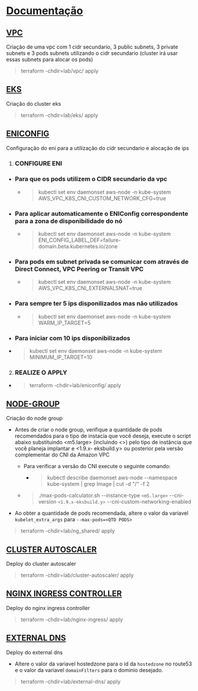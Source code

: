 # **<u>Documentação</u>**

## **<u>VPC</u>**

<p>Criação de uma vpc com 1 cidr secundario, 3 public subnets, 3 private subnets e 3 pods subnets utilizando o cidr secundario (cluster irá usar essas subnets para alocar os pods)</p>

 > terraform -chdir=lab/vpc/ apply

## **<u>EKS</u>**

<p>Criação do cluster eks</p>

 > terraform -chdir=lab/eks/ apply

## **<u>ENICONFIG</u>**

<p>Configuração do eni para a utilização do cidr secundario e alocação de ips</p>

1. ### **CONFIGURE ENI**

  - ### Para que os pods utilizem o CIDR secundario da vpc
  
    - > kubectl set env daemonset aws-node -n kube-system AWS_VPC_K8S_CNI_CUSTOM_NETWORK_CFG=true

  - ### Para aplicar automaticamente o ENIConfig correspondente para a zona de disponibilidade do nó

    - > kubectl set env daemonset aws-node -n kube-system ENI_CONFIG_LABEL_DEF=failure-domain.beta.kubernetes.io/zone

  - ### Para pods em subnet privada se comunicar com através de Direct Connect, VPC Peering or Transit VPC

    - > kubectl set env daemonset aws-node -n kube-system AWS_VPC_K8S_CNI_EXTERNALSNAT=true

  - ### Para sempre ter 5 ips disponilizados mas não utilizados

    - > kubectl set env daemonset aws-node -n kube-system WARM_IP_TARGET=5

  - ### Para iniciar com 10 ips disponibilizados

  -  > kubectl set env daemonset aws-node -n kube-system MINIMUM_IP_TARGET=10

2. ### **REALIZE O APPLY**

- > terraform -chdir=lab/eniconfig/ apply

## **<u>NODE-GROUP</u>**

<p>Criação do node group</p>

- Antes de criar o node group, verifique a quantidade de pods recomendados para o tipo de instacia que você deseja, execute o script abaixo substituindo <m5.large> (incluindo <>) pelo tipo de instância que você planeja implantar e <1.9.x- eksbuild.y> ou posterior pela versão complementar do CNI da Amazon VPC

  - Para verificar a versão do CNI execute o seguinte comando:

    - > kubectl describe daemonset aws-node --namespace kube-system | grep Image | cut -d "/" -f 2

  - > ./max-pods-calculator.sh --instance-type `<m5.large>` --cni-version `<1.9.x-eksbuild.y>` --cni-custom-networking-enabled

- Ao obter a quantidade de pods recomendada, altere o valor da variavel `kubelet_extra_args` para `--max-pods=<QTD PODS>`

 > terraform -chdir=lab/ng_shared/ apply

## **<u>CLUSTER AUTOSCALER</u>**

<p>Deploy do cluster autoscaler</p>

 > terraform -chdir=lab/cluster-autoscaler/ apply

## **<u>NGINX INGRESS CONTROLLER</u>**

<p>Deploy do nginx ingress controller</p>

 > terraform -chdir=lab/nginx-ingress/ apply

## **<u>EXTERNAL DNS</u>**

<p>Deploy do external dns</p>

- Altere o valor da variavel hostedzone para o id da `hostedzone` no route53 e o valor da variavel `domainFilters` para o dominio desejado.

 > terraform -chdir=lab/external-dns/ apply


